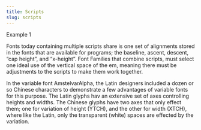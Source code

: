 ```yaml
---
title: Scripts
slug: scripts
---
```



Example 1

Fonts today containing multiple scripts share is one set of alignments stored in the fonts that are available for programs; the baseline, ascent, descent, “cap height”, and “x-height”. Font Families that combine scripts, must select one ideal use of the vertical space of the em, meaning there must be adjustments to the scripts to make them work together. 

In the variable font AmstelvarAlpha, the Latin designers included a dozen or so Chinese characters to demonstrate a few advantages of variable fonts for this purpose. The Latin glyphs hav an extensive set of axes controlling heights and widths. The Chinese glyphs have two axes that only effect them; one for variation of height (YTCH), and the other for width (XTCH), where like the Latin, only the transparent (white) spaces are effected by the variation.